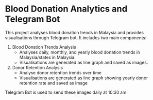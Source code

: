 # Blood Donation Analytics and Telegram Bot

This project analyses blood donation trends in Malaysia and provides visualisations through Telegram bot. It includes two main components:
1. Blood Donation Trends Analysis
   - Analyses daily, monthly, and yearly blood donation trends in Malaysia/states in Malaysia
   - Visualisations are generated as line graph and saved as images.
2. Donor Retention Analysis
   - Analyse donor retention trends over time
   - Visualisations are generated as line graph showing yearly donor retention rate and saved as image
  
Telegram Bot is used to send these images daily at 10:30 am
